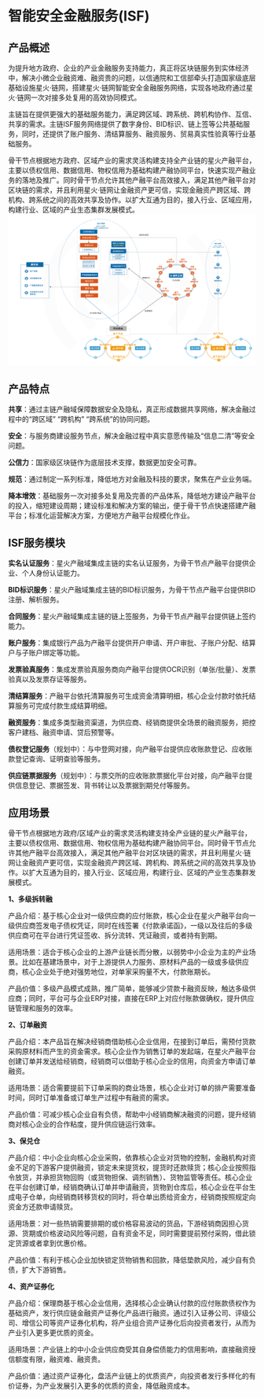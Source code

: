 # 智能安全金融服务(ISF)

## **产品概述**

为提升地方政府、企业的产业金融服务支持能力，真正将区块链服务到实体经济中，解决小微企业融资难、融资贵的问题，以信通院和工信部牵头打造国家级底层基础设施星火·链网，搭建星火·链网智能安全金融服务网络，实现各地政府通过星火·链网一次对接多处复用的高效协同模式。

主链旨在提供更强大的基础服务能力，满足跨区域、跨系统、跨机构协作、互信、共享的需求。主链ISF服务网络提供了数字身份、BID标识、链上签等公共基础服务，同时，还提供了账户服务、清结算服务、融资服务、贸易真实性验真等行业基础服务。

骨干节点根据地方政府、区域产业的需求灵活构建支持全产业链的星火产融平台，主要以债权信用、数据信用、物权信用为基础构建产融协同平台，快速实现产融业务的落地及推广。同时骨干节点允许其他产融平台高效接入，满足其他产融平台对区块链的需求，并且利用星火·链网让金融资产更可信，实现金融资产跨区域、跨机构、跨系统之间的高效共享及协作。以扩大互通为目的，接入行业、区域应用，构建行业、区域的产业生态集群发展模式。
![image.png](../images/20221125094409.png)

## **产品特点**

**共享**：通过主链产融域保障数据安全及隐私，真正形成数据共享网络，解决金融过程中的“跨区域” “跨机构” “跨系统”的协同问题。

**安全**：与服务商建设服务节点，解决金融过程中真实意愿传输及“信息二清”等安全问题。

**公信力**：国家级区块链作为底层技术支撑，数据更加安全可靠。

**规范**：通过制定一系列标准，降低地方对金融及科技的要求，聚焦在产业业务端。

**降本增效**：基础服务一次对接多处复用及完善的产品体系，降低地方建设产融平台的投入，缩短建设周期；建设标准和解决方案的输出，便于骨干节点快速搭建产融平台；标准化运营解决方案，方便地方产融平台规模化作业。

## **ISF服务模块**

**实名认证服务**：星火产融域集成主链的实名认证服务，为骨干节点产融平台提供企业、个人身份认证能力。

**BID标识服务**：星火产融域集成主链的BID标识服务，为骨干节点产融平台提供BID注册、解析服务。

**合同服务**：星火产融域集成主链的链上签服务，为骨干节点产融平台提供链上签约能力。

**账户服务**：集成银行产品为产融平台提供开户申请、开户审批、子账户分配、结算户与子账户绑定等功能。

**发票验真服务**：集成发票验真服务商向产融平台提供OCR识别（单张/批量）、发票验真以及发票存证等服务。

**清结算服务**：产融平台依托清算服务可生成资金清算明细，核心企业付款时依托结算服务可完成付款生成结算明细。

**融资服务**：集成多类型融资渠道，为供应商、经销商提供全场景的融资服务，把控客户建档、融资申请、贷后预警等。

**债权登记服务**（规划中）：与中登网对接，向产融平台提供应收账款登记、应收账款登记查询、证明查验等服务。

**供应链票据服务**（规划中）：与票交所的应收账款票据化平台对接，向产融平台提供信息登记、票据签发、背书转让以及票据到期兑付等服务。

## **应用场景**

骨干节点根据地方政府/区域产业的需求灵活构建支持全产业链的星火产融平台，主要以债权信用、数据信用、物权信用为基础构建产融协同平台。同时骨干节点允许其他产融平台高效接入，满足其他产融平台对区块链的需求，并且利用星火·链网让金融资产更可信，实现金融资产跨区域、跨机构、跨系统之间的高效共享及协作。以扩大互通为目的，接入行业、区域应用，构建行业、区域的产业生态集群发展模式。

**1、多级拆转融**

产品介绍：基于核心企业对一级供应商的应付账款，核心企业在星火产融平台向一级供应商签发电子债权凭证，同时在线签署《付款承诺函》，一级以及往后的多级供应商可在平台进行凭证签收、拆分流转、凭证融资，或者持有到期。

适用场景：适合于核心企业的上游产业链长而分散，以弱势中小企业为主的产业场景。比如在基建场景中，对于上游提供人力服务、原材料产品的一级或多级供应商，核心企业处于绝对强势地位，对单家采购量不大，付款账期长。

产品价值：多级产品模式成熟，推广简单，能够减少贷款卡融资反映，触达多级供应商；同时，平台可与企业ERP对接，直接在ERP上对应付账款做确权，提升供应链管理和服务的效率。

**2、订单融资**

产品介绍：本产品旨在解决经销商借助核心企业信用，在接到订单后，需预付货款采购原材料而产生的资金需求。核心企业作为销售订单的发起端，在星火产融平台创建订单并发送给经销商，经销商可以借助于核心企业的信用，向资金方申请订单融资。

适用场景：适合需要提前下订单采购的商业场景，核心企业对订单的排产需要准备时间，同时订单准备或订单生产过程中有融资的需求。

产品价值：可减少核心企业自有负债，帮助中小经销商解决融资的问题，提升经销商对核心企业的合作粘度，提升供应链运行效率。

**3、保兑仓**

产品介绍：中小企业向核心企业采购，依靠核心企业对货物的控制，金融机构对资金不足的下游客户提供融资，锁定未来提货权，提货时还款赎货；核心企业按照指令放货，并承担货物回购（或货物担保、调剂销售）、货物监管等责任。核心企业在平台创建订单，经销商确认订单并申请融资，货物到仓库后，核心企业在平台生成电子仓单，向经销商转移货权的同时，将仓单出质给资金方，经销商按照规定向资金方还款申请赎货。

适用场景：对一些热销需要排期的或价格容易波动的货品，下游经销商因担心货源、货期或价格波动风险等问题，自有资金不足，同时需要提前预付采购，借此锁定货源或者拿到优惠价格。

产品价值：有利于核心企业加快锁定货物销售和回款，降低垫款风险，减少自有负债，扩大下游销售。

**4、资产证券化**

产品介绍：保理商基于核心企业信用，选择核心企业确认付款的应付账款债权作为基础资产，发行供应链金融资产证券化产品进行融资。通过引入证券公司、评级公司、增信公司等资产证券化机构，将产业组合资产证券化后向投资者发行，从而为产业引入更多更优质的资金。

适用场景：产业链上的中小企业供应商受其自身偿债能力的信用影响，直接融资授信额度有限，融资难、融资贵。

产品价值：通过资产证券化，盘活产业链上的优质资产，向投资者发行多样化的有价证券，为产业发展引入更多的优质的资金，降低融资成本。